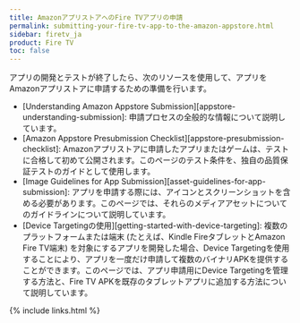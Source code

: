 ```yaml
---
title: AmazonアプリストアへのFire TVアプリの申請
permalink: submitting-your-fire-tv-app-to-the-amazon-appstore.html
sidebar: firetv_ja
product: Fire TV
toc: false
---
```



アプリの開発とテストが終了したら、次のリソースを使用して、アプリをAmazonアプリストアに申請するための準備を行います。

*  [Understanding Amazon Appstore Submission][appstore-understanding-submission]: 申請プロセスの全般的な情報について説明しています。
*  [Amazon Appstore Presubmission Checklist][appstore-presubmission-checklist]: Amazonアプリストアに申請したアプリまたはゲームは、テストに合格して初めて公開されます。このページのテスト条件を、独自の品質保証テストのガイドとして使用します。
*  [Image Guidelines for App Submission][asset-guidelines-for-app-submission]: アプリを申請する際には、アイコンとスクリーンショットを含める必要があります。このページでは、それらのメディアアセットについてのガイドラインについて説明しています。
* [Device Targetingの使用][getting-started-with-device-targeting]: 複数のプラットフォームまたは端末 (たとえば、Kindle FireタブレットとAmazon Fire TV端末) を対象にするアプリを開発した場合、Device Targetingを使用することにより、アプリを一度だけ申請して複数のバイナリAPKを提供することができます。このページでは、アプリ申請用にDevice Targetingを管理する方法と、Fire TV APKを既存のタブレットアプリに追加する方法について説明しています。

{% include links.html %}

